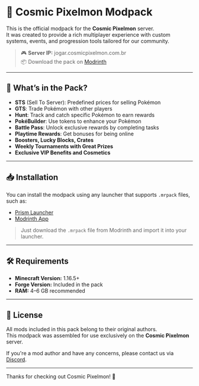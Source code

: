 # 🌌 Cosmic Pixelmon Modpack

This is the official modpack for the **Cosmic Pixelmon** server.  
It was created to provide a rich multiplayer experience with custom systems, events, and progression tools tailored for our community.

> 🎮 **Server IP:** jogar.cosmicpixelmon.com.br  
> 📦 Download the pack on [Modrinth](https://modrinth.com/project/9gBF0lkr)

---

## 🚀 What’s in the Pack?

- **STS** (Sell To Server): Predefined prices for selling Pokémon
- **GTS**: Trade Pokémon with other players
- **Hunt**: Track and catch specific Pokémon to earn rewards
- **PokéBuilder**: Use tokens to enhance your Pokémon
- **Battle Pass**: Unlock exclusive rewards by completing tasks
- **Playtime Rewards**: Get bonuses for being online
- **Boosters, Lucky Blocks, Crates**
- **Weekly Tournaments with Great Prizes**
- **Exclusive VIP Benefits and Cosmetics**

---

## 📥 Installation

You can install the modpack using any launcher that supports `.mrpack` files, such as:

- [Prism Launcher](https://prismlauncher.org/)
- [Modrinth App](https://modrinth.com/app)

> Just download the `.mrpack` file from Modrinth and import it into your launcher.

---

## 🛠️ Requirements

- **Minecraft Version:** 1.16.5+  
- **Forge Version:** Included in the pack  
- **RAM:** 4–6 GB recommended

---

## 📜 License

All mods included in this pack belong to their original authors.  
This modpack was assembled for use exclusively on the **Cosmic Pixelmon** server.

If you're a mod author and have any concerns, please contact us via [Discord](https://discord.gg/nw9uSvkPp6).

---

Thanks for checking out Cosmic Pixelmon! 🚀
